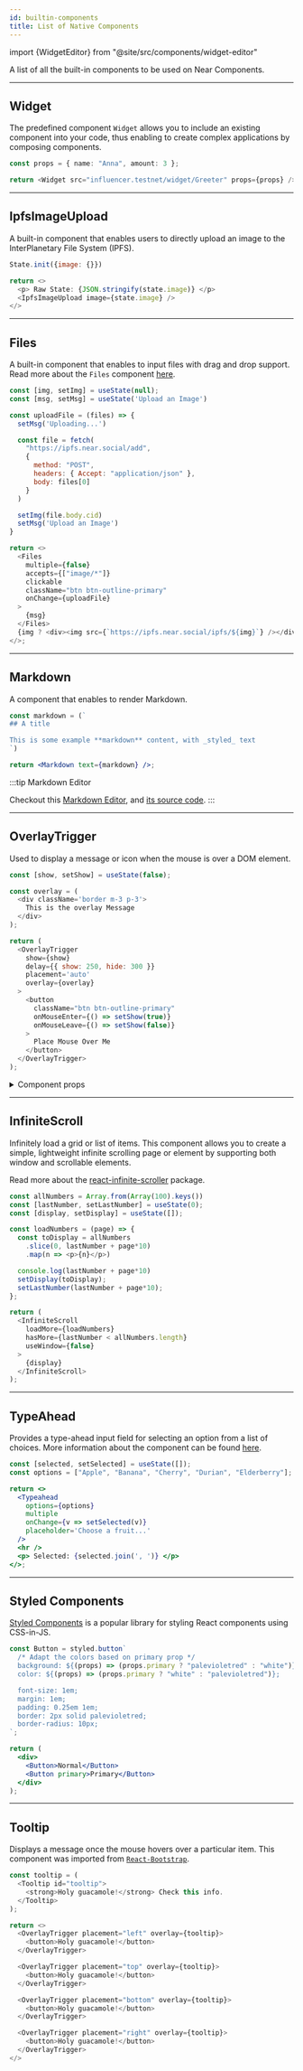 ```yaml
---
id: builtin-components
title: List of Native Components
---
```


import {WidgetEditor} from "@site/src/components/widget-editor"

A list of all the built-in components to be used on Near Components.

***

## Widget

The predefined component `Widget` allows you to include an existing component into your code, thus enabling to create complex applications by composing components.

<WidgetEditor id='1' height="100px">

```ts
const props = { name: "Anna", amount: 3 };

return <Widget src="influencer.testnet/widget/Greeter" props={props} />;
```

</WidgetEditor>

***

## IpfsImageUpload

A built-in component that enables users to directly upload an image to the InterPlanetary File System (IPFS).

<WidgetEditor id='2' height="200px">

```js
State.init({image: {}})

return <>
  <p> Raw State: {JSON.stringify(state.image)} </p>
  <IpfsImageUpload image={state.image} />
</>
```

</WidgetEditor>

***

## Files

A built-in component that enables to input files with drag and drop support. Read more about the `Files` component [here](https://www.npmjs.com/package/react-files).

<WidgetEditor id='3' height="220px">

```js
const [img, setImg] = useState(null);
const [msg, setMsg] = useState('Upload an Image')

const uploadFile = (files) => {
  setMsg('Uploading...')

  const file = fetch(
    "https://ipfs.near.social/add",
    {
      method: "POST",
      headers: { Accept: "application/json" },
      body: files[0]
    }
  )

  setImg(file.body.cid)
  setMsg('Upload an Image')
}

return <>
  <Files
    multiple={false}
    accepts={["image/*"]}
    clickable
    className="btn btn-outline-primary"
    onChange={uploadFile}
  >
    {msg}
  </Files>
  {img ? <div><img src={`https://ipfs.near.social/ipfs/${img}`} /></div> : ''}
</>;
```

</WidgetEditor>

***

## Markdown

A component that enables to render Markdown.

<WidgetEditor id='4' height="60px">

```jsx
const markdown = (`
## A title

This is some example **markdown** content, with _styled_ text
`)

return <Markdown text={markdown} />;
```

</WidgetEditor>

:::tip Markdown Editor

Checkout this [Markdown Editor](https://near.social/#/mob.near/widget/MarkdownEditorIframeExample), and [its source code](https://near.social/mob.near/widget/WidgetSource?src=mob.near/widget/MarkdownEditorIframeExample).
:::

***

## OverlayTrigger

Used to display a message or icon when the mouse is over a DOM element.

<WidgetEditor id='5' height="200px">

```javascript
const [show, setShow] = useState(false);

const overlay = (
  <div className='border m-3 p-3'>
    This is the overlay Message
  </div>
);

return (
  <OverlayTrigger
    show={show}
    delay={{ show: 250, hide: 300 }}
    placement='auto'
    overlay={overlay}
  >
    <button
      className="btn btn-outline-primary"
      onMouseEnter={() => setShow(true)}
      onMouseLeave={() => setShow(false)}
    >
      Place Mouse Over Me
    </button>
  </OverlayTrigger>
);
```

</WidgetEditor>

<details markdown="1">

<summary> Component props </summary>

The OverlayTrigger component has several props that allow you to customize its behavior:

| Prop        | Description                                                                                                                                                                                                                                                                  |
| ----------- | ---------------------------------------------------------------------------------------------------------------------------------------------------------------------------------------------------------------------------------------------------------------------------- |
| `show`      | A boolean value that determines whether the overlay is currently visible or not.                                                                                                                                                                                             |
| `trigger`   | An array of events that trigger the display of the overlay. In this example, the `trigger` prop is set to `["hover", "focus"]`, which means that the overlay will be displayed when the user hovers over or focuses on the element.                                          |
| `delay`     | An object that specifies the delay before the overlay is displayed or hidden. In this example, the `delay` prop is set to `{ show: 250, hide: 300 }`, which means that the overlay will be displayed after a 250-millisecond delay and hidden after a 300-millisecond delay. |
| `placement` | A string that specifies the position of the overlay relative to the trigger element. In this example, the `placement` prop is set to `"auto"`, which means that the position will be automatically determined based on available space.                                      |
| `overlay`   | The content that will be displayed in the overlay. In this example, the `overlay` prop is set to a `<div>` element containing the message "This is the overlay message.                                                                                                      |

</details>

***

## InfiniteScroll

Infinitely load a grid or list of items. This component allows you to create a simple, lightweight infinite scrolling page or element by supporting both window and scrollable elements.

Read more about the [react-infinite-scroller](https://www.npmjs.com/package/react-infinite-scroller) package.

<WidgetEditor id='6' height="200px">

```js
const allNumbers = Array.from(Array(100).keys())
const [lastNumber, setLastNumber] = useState(0);
const [display, setDisplay] = useState([]);

const loadNumbers = (page) => {
  const toDisplay = allNumbers
    .slice(0, lastNumber + page*10)
    .map(n => <p>{n}</p>)

  console.log(lastNumber + page*10)
  setDisplay(toDisplay);
  setLastNumber(lastNumber + page*10);
};

return (
  <InfiniteScroll
    loadMore={loadNumbers}
    hasMore={lastNumber < allNumbers.length}
    useWindow={false}
  >
    {display}
  </InfiniteScroll>
);
```

</WidgetEditor>

***

## TypeAhead

Provides a type-ahead input field for selecting an option from a list of choices. More information about the component can be found [here](https://github.com/ericgio/react-bootstrap-typeahead).

<WidgetEditor id='7' height="300px">

```jsx
const [selected, setSelected] = useState([]);
const options = ["Apple", "Banana", "Cherry", "Durian", "Elderberry"];

return <>
  <Typeahead
    options={options}
    multiple
    onChange={v => setSelected(v)}
    placeholder='Choose a fruit...'
  />
  <hr />
  <p> Selected: {selected.join(', ')} </p>
</>;
```

</WidgetEditor>

***

## Styled Components

[Styled Components](https://styled-components.com/) is a popular library for styling React components using CSS-in-JS.

<WidgetEditor id='8' height="80px">

```jsx
const Button = styled.button`
  /* Adapt the colors based on primary prop */
  background: ${(props) => (props.primary ? "palevioletred" : "white")};
  color: ${(props) => (props.primary ? "white" : "palevioletred")};

  font-size: 1em;
  margin: 1em;
  padding: 0.25em 1em;
  border: 2px solid palevioletred;
  border-radius: 10px;
`;

return (
  <div>
    <Button>Normal</Button>
    <Button primary>Primary</Button>
  </div>
);
```

</WidgetEditor>

***

## Tooltip

Displays a message once the mouse hovers over a particular item. This component was imported from [`React-Bootstrap`](https://react-bootstrap-v3.netlify.app/components/tooltips/).

<WidgetEditor id='9' height="120px">

```js
const tooltip = (
  <Tooltip id="tooltip">
    <strong>Holy guacamole!</strong> Check this info.
  </Tooltip>
);

return <>
  <OverlayTrigger placement="left" overlay={tooltip}>
    <button>Holy guacamole!</button>
  </OverlayTrigger>

  <OverlayTrigger placement="top" overlay={tooltip}>
    <button>Holy guacamole!</button>
  </OverlayTrigger>

  <OverlayTrigger placement="bottom" overlay={tooltip}>
    <button>Holy guacamole!</button>
  </OverlayTrigger>

  <OverlayTrigger placement="right" overlay={tooltip}>
    <button>Holy guacamole!</button>
  </OverlayTrigger>
</>
```

</WidgetEditor>
